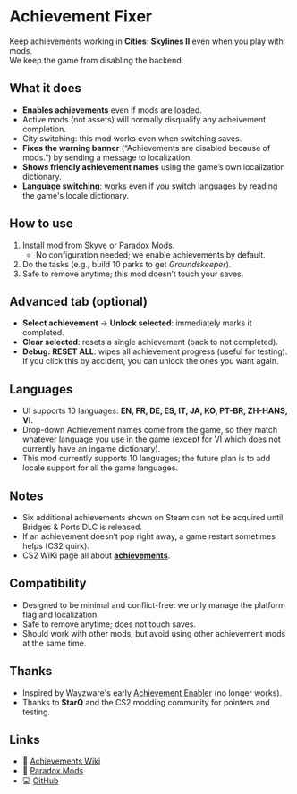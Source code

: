 ﻿# Achievement Fixer

Keep achievements working in **Cities: Skylines II** even when you play with mods.  
We keep the game from disabling the backend.

## What it does
- **Enables achievements** even if mods are loaded.
- Active mods (not assets) will normally disqualify any acheivement completion.
- City switching: this mod works even when switching saves.
- **Fixes the warning banner** (“Achievements are disabled because of mods.”) by sending a message to localization.
- **Shows friendly achievement names** using the game’s own localization dictionary.
- **Language switching**: works even if you switch languages by reading the game's locale dictionary.


## How to use
1. Install mod from Skyve or Paradox Mods.
   - No configuration needed; we enable achievements by default.
2. Do the tasks (e.g., build 10 parks to get *Groundskeeper*).  
3. Safe to remove anytime; this mod doesn’t touch your saves.

## Advanced tab (optional)
- **Select achievement** → **Unlock selected**: immediately marks it completed.
- **Clear selected**: resets a single achievement (back to not completed).
- **Debug: RESET ALL**: wipes all achievement progress (useful for testing).  
  If you click this by accident, you can unlock the ones you want again.

## Languages
- UI supports 10 languages: **EN, FR, DE, ES, IT, JA, KO, PT-BR, ZH-HANS, VI**.  
- Drop-down Achievement names come from the game, so they match whatever language you use in the game (except for VI which does not currently have an ingame dictionary).
- This mod currently supports 10 languages; the future plan is to add locale support for all the game languages.

## Notes
- Six additional achievements shown on Steam can not be acquired until Bridges & Ports DLC is released.
- If an achievement doesn’t pop right away, a game restart sometimes helps (CS2 quirk).
- CS2 WiKi page all about **[achievements](https://cs2.paradoxwikis.com/Achievements)**.

## Compatibility
- Designed to be minimal and conflict-free: we only manage the platform flag and localization.
- Safe to remove anytime; does not touch saves.
- Should work with other mods, but avoid using other achievement mods at the same time.

## Thanks
- Inspired by Wayzware's early [Achievement Enabler](https://github.com/Wayzware/AchievementEnabler) (no longer works).
- Thanks to **StarQ** and the CS2 modding community for pointers and testing.

## Links
- 📘 [Achievements Wiki](https://cs2.paradoxwikis.com/Achievements)
- 🧩 [Paradox Mods](https://mods.paradoxplaza.com/games/cities_skylines_2?orderBy=desc&sortBy=updated&tags=Code%20Mod&time=quarter)
- 💻 [GitHub](https://github.com/River-Mochi/AchievementFixer)
